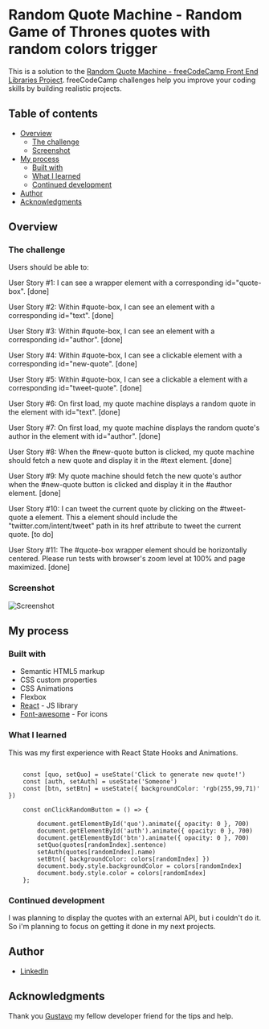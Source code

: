 # Random Quote Machine - Random Game of Thrones quotes with random colors trigger

This is a solution to the [Random Quote Machine - freeCodeCamp Front End Libraries Project](https://www.freecodecamp.org/learn/front-end-libraries/front-end-libraries-projects/build-a-random-quote-machine). freeCodeCamp challenges help you improve your coding skills by building realistic projects. 

## Table of contents

- [Overview](#overview)
  - [The challenge](#the-challenge)
  - [Screenshot](#screenshot)
- [My process](#my-process)
  - [Built with](#built-with)
  - [What I learned](#what-i-learned)
  - [Continued development](#continued-development)
- [Author](#author)
- [Acknowledgments](#acknowledgments)

## Overview

### The challenge

Users should be able to:

User Story #1: I can see a wrapper element with a corresponding id="quote-box". [done]

User Story #2: Within #quote-box, I can see an element with a corresponding id="text". [done]

User Story #3: Within #quote-box, I can see an element with a corresponding id="author". [done]

User Story #4: Within #quote-box, I can see a clickable element with a corresponding id="new-quote". [done]

User Story #5: Within #quote-box, I can see a clickable a element with a corresponding id="tweet-quote". [done]

User Story #6: On first load, my quote machine displays a random quote in the element with id="text". [done]

User Story #7: On first load, my quote machine displays the random quote's author in the element with id="author". [done]

User Story #8: When the #new-quote button is clicked, my quote machine should fetch a new quote and display it in the #text element. [done]

User Story #9: My quote machine should fetch the new quote's author when the #new-quote button is clicked and display it in the #author element. [done]

User Story #10: I can tweet the current quote by clicking on the #tweet-quote a element. This a element should include the "twitter.com/intent/tweet" path in its href attribute to tweet the current quote. [to do]

User Story #11: The #quote-box wrapper element should be horizontally centered. Please run tests with browser's zoom level at 100% and page maximized. [done]

### Screenshot

![Screenshot](https://i.ibb.co/svB5FtP/Whats-App-Image-2021-05-06-at-16-55-37.jpg)

## My process

### Built with

- Semantic HTML5 markup
- CSS custom properties
- CSS Animations
- Flexbox
- [React](https://reactjs.org/) - JS library
- [Font-awesome](https://fontawesome.com/) - For icons

### What I learned

This was my first experience with React State Hooks and Animations.


```Proud of this snippet:

    const [quo, setQuo] = useState('Click to generate new quote!')
    const [auth, setAuth] = useState('Someone')
    const [btn, setBtn] = useState({ backgroundColor: 'rgb(255,99,71)' })
    
    const onClickRandomButton = () => {

        document.getElementById('quo').animate({ opacity: 0 }, 700)
        document.getElementById('auth').animate({ opacity: 0 }, 700)
        document.getElementById('btn').animate({ opacity: 0 }, 700)
        setQuo(quotes[randomIndex].sentence)
        setAuth(quotes[randomIndex].name)
        setBtn({ backgroundColor: colors[randomIndex] })
        document.body.style.backgroundColor = colors[randomIndex]
        document.body.style.color = colors[randomIndex]
    };

```

### Continued development

I was planning to display the quotes with an external API, but i couldn't do it. So i'm planning to focus on getting it done in my next projects.

## Author

- [LinkedIn](https://www.linkedin.com/in/emanuelmsantos)

## Acknowledgments

Thank you [Gustavo](https://github.com/avoguga) my fellow developer friend for the tips and help.

